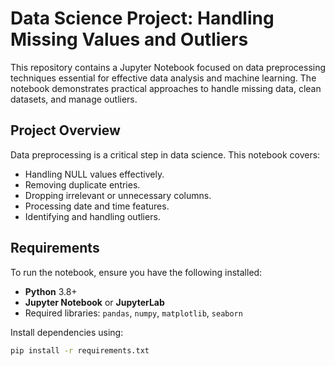 # Data Science Project: Handling Missing Values and Outliers

This repository contains a Jupyter Notebook focused on data preprocessing techniques essential for effective data analysis and machine learning. The notebook demonstrates practical approaches to handle missing data, clean datasets, and manage outliers.

## Project Overview

Data preprocessing is a critical step in data science. This notebook covers:

- Handling NULL values effectively.
- Removing duplicate entries.
- Dropping irrelevant or unnecessary columns.
- Processing date and time features.
- Identifying and handling outliers.

## Requirements

To run the notebook, ensure you have the following installed:

- **Python** 3.8+
- **Jupyter Notebook** or **JupyterLab**
- Required libraries: `pandas`, `numpy`, `matplotlib`, `seaborn`

Install dependencies using:

```bash
pip install -r requirements.txt
